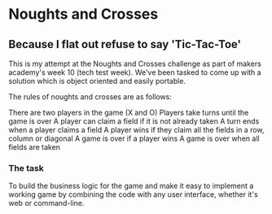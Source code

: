 # Noughts and Crosses
## Because I flat out refuse to say 'Tic-Tac-Toe'

This is my attempt at the Noughts and Crosses challenge as part of makers academy's week 10 (tech test week). We've been tasked to come up with a solution which is object oriented and easily portable.

The rules of noughts and crosses are as follows:

There are two players in the game (X and O)
Players take turns until the game is over
A player can claim a field if it is not already taken
A turn ends when a player claims a field
A player wins if they claim all the fields in a row, column or diagonal
A game is over if a player wins
A game is over when all fields are taken

### The task

To build the business logic for the game and make it easy to implement a working game by combining the code with any user interface, whether it's web or command-line.
